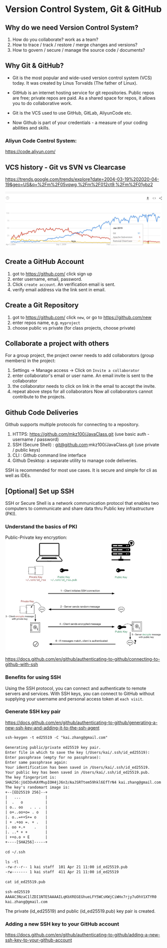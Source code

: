 # Version Control System, Git & GitHub

## Why do we need Version Control System?
1. How do you collaborate? work as a team?
2. How to trace / track / restore / merge changes and versions?
3. How to govern / secure / manage the source code / documents?

## Why Git & GitHub?

* Git is the most popular and wide-used version control system (VCS) today. It was created by Linus Torvalds (The father of Linux).

* GitHub is an internet hosting service for git repositories. Public repos are free; private repos are paid. As a shared space for repos, it allows you to do collaborative work.

* Git is the VCS used to use GitHub, GitLab, AliyunCode etc.
* Now Github is part of your credentials - a measure of your coding abilities and skills.

### Aliyun Code Control System:
https://code.aliyun.com/

## VCS history - Git vs SVN vs Clearcase
https://trends.google.com/trends/explore?date=2004-03-19%202020-04-19&geo=US&q=%2Fm%2F05vqwg,%2Fm%2F012ct9,%2Fm%2F01ybz2

![Git-SVN-ClearCase](./resources/Git-SVN-Clearcase.jpg)

## Create a GitHub Account 

1. got to https://github.com/ click sign up
2. enter username, email, password. 
3. Click `create account`. An verification email is sent.
4. verify email address via the link sent in email.

## Create a Git Repository 

1. got to https://github.com/ click `new`, or go to https://github.com/new 
2. enter repos name, e.g. `myproject`
3. choose public vs private (for class projects, choose private)

## Collaborate a project with others

For a group project, the project owner needs to add collaborators (group members) in the project:
1. Settings -> Manage access -> Click on `Invite a collaborator` 
2. enter collaborator's email or user name. An email invite is sent to the collaborator
3. the collaborator needs to click on link in the email to accept the invite. 
4. repeat above steps for all collaborators
Now all collaborators cannot contribute to the projects.

## Github Code Deliveries 

Github supports multiple protocols for connecting to a repository.

1. HTTPS: https://github.com/mkz100/JavaClass.git (use basic auth - username / password)
2. SSH (Secure Shell) : git@github.com:mkz100/JavaClass.git (use private / public keys) 
3. CLI : Github command line interface
4. Github Desktop: a separate utility to manage code deliveries.

SSH is recommended for most use cases. It is secure and simple for cli as well as IDEs.

## [Optional] Set up SSH 
SSH or Secure Shell is a network communication protocol that enables two computers to communicate and share data thru Public key infrastructure (PKI).

### Understand the basics of PKI
Public-Private key encryption:
![ssh](resources/ssh.jpg)

https://docs.github.com/en/github/authenticating-to-github/connecting-to-github-with-ssh

### Benefits for using SSH

Using the SSH protocol, you can connect and authenticate to remote servers and services. With SSH keys, you can connect to GitHub without supplying your username and personal access token at `each visit`.

### Generate SSH key pair

https://docs.github.com/en/github/authenticating-to-github/generating-a-new-ssh-key-and-adding-it-to-the-ssh-agent

```
ssh-keygen -t ed25519 -C "kai.zhang@gmail.com"

Generating public/private ed25519 key pair.
Enter file in which to save the key (/Users/kai/.ssh/id_ed25519):
Enter passphrase (empty for no passphrase):
Enter same passphrase again:
Your identification has been saved in /Users/kai/.ssh/id_ed25519.
Your public key has been saved in /Users/kai/.ssh/id_ed25519.pub.
The key fingerprint is:
SHA256:jUd3OvKAYMvpIOH4jJ6n3/AaJSRTtem59hkl6EfTrN4 kai.zhang@gmail.com
The key's randomart image is:
+--[ED25519 256]--+
|   ...           |
|  .   o          |
| o.. oo   . . .  |
| o+..oo+o= . o   |
|. o..=++S+= o    |
| + .+oo =. + .   |
|. oo +.+    .    |
|. ..* + +        |
| ++o.o + E       |
+----[SHA256]-----+

cd ~/.ssh

ls -tl
-rw-r--r-- 1 kai staff  101 Apr 21 11:00 id_ed25519.pub
-rw------- 1 kai staff  411 Apr 21 11:00 id_ed25519

cat id_ed25519.pub

ssh-ed25519 AAAAC3NzaC1lZDI1NTE5AAAAILqKbXREGEGhueLFY5WCsKWjCiWHx7rjy7uOhV1XTYR0 kai.zhang@gmail.com

```
The private (id_ed25519) and public (id_ed25519.pub) key pair is created.

### Adding a new SSH key to your GitHub account

https://docs.github.com/en/github/authenticating-to-github/adding-a-new-ssh-key-to-your-github-account





